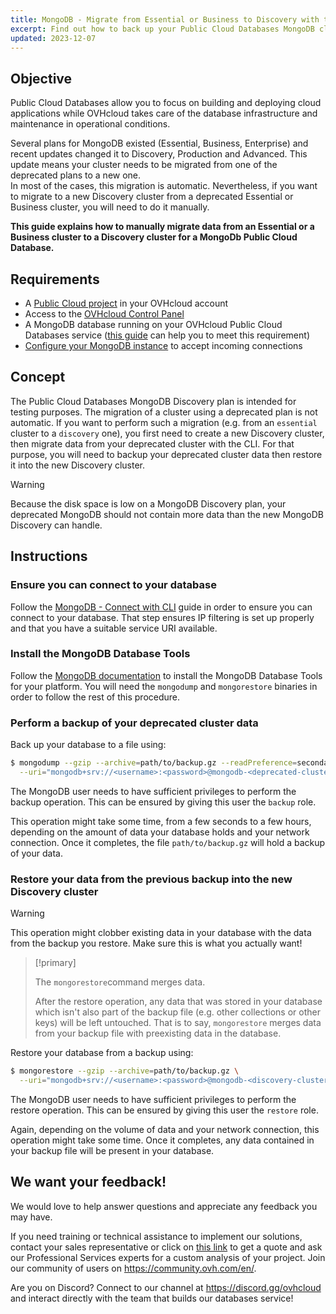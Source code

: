 ```yaml
---
title: MongoDB - Migrate from Essential or Business to Discovery with the CLI
excerpt: Find out how to back up your Public Cloud Databases MongoDB cluster and restore it to a Discovery cluster using the CLI
updated: 2023-12-07
---
```


## Objective

Public Cloud Databases allow you to focus on building and deploying cloud applications while OVHcloud takes care of the database infrastructure and maintenance in operational conditions. 

Several plans for MongoDB existed (Essential, Business, Enterprise) and recent updates changed it to Discovery, Production and Advanced.
This update means your cluster needs to be migrated from one of the deprecated plans to a new one.<br>
In most of the cases, this migration is automatic.
Nevertheless, if you want to migrate to a new Discovery cluster from a deprecated Essential or Business cluster, you will need to do it manually.

**This guide explains how to manually migrate data from an Essential or a Business cluster to a Discovery cluster for a MongoDb Public Cloud Database.**

## Requirements

- A [Public Cloud project](https://www.ovhcloud.com/pt/public-cloud/) in your OVHcloud account
- Access to the [OVHcloud Control Panel](https://www.ovh.com/auth/?action=gotomanager&from=https://www.ovh.pt/&ovhSubsidiary=pt)
- A MongoDB database running on your OVHcloud Public Cloud Databases service ([this guide](/pages/public_cloud/public_cloud_databases/databases_01_order_control_panel) can help you to meet this requirement)
- [Configure your MongoDB instance](/pages/public_cloud/public_cloud_databases/mongodb_02_manage_control_panel) to accept incoming connections

## Concept

The Public Cloud Databases MongoDB Discovery plan is intended for testing purposes.
The migration of a cluster using a deprecated plan is not automatic.
If you want to perform such a migration (e.g. from an `essential` cluster to a `discovery` one), you first need to create a new Discovery cluster, then migrate data from your deprecated cluster with the CLI.
For that purpose, you will need to backup your deprecated cluster data then restore it into the new Discovery cluster.

> [!warning]
>
> Because the disk space is low on a MongoDB Discovery plan, your deprecated MongoDB should not contain more data than the new MongoDB Discovery can handle.
>

## Instructions

### Ensure you can connect to your database

Follow the [MongoDB - Connect with CLI](/pages/public_cloud/public_cloud_databases/mongodb_03_connect_cli) guide in order to ensure you can connect to your database. That step ensures IP filtering is set up properly and that you have a suitable service URI available.

### Install the MongoDB Database Tools

Follow the [MongoDB documentation](https://docs.mongodb.com/database-tools/) to install the MongoDB Database Tools for your platform. You will need the `mongodump` and `mongorestore` binaries in order to follow the rest of this procedure.

### Perform a backup of your deprecated cluster data

Back up your database to a file using:

```bash
$ mongodump --gzip --archive=path/to/backup.gz --readPreference=secondaryPreferred \
  --uri="mongodb+srv://<username>:<password>@mongodb-<deprecated-cluster-id>.database.cloud.ovh.net/admin?replicaSet=replicaset"
```

The MongoDB user needs to have sufficient privileges to perform the backup operation. This can be ensured by giving this user the `backup` role.

This operation might take some time, from a few seconds to a few hours, depending on the amount of data your database holds and your network connection. Once it completes, the file `path/to/backup.gz` will hold a backup of your data.

### Restore your data from the previous backup into the new Discovery cluster

> [!warning]
>
> This operation might clobber existing data in your database with the data from the backup you restore. Make sure this is what you actually want!
>

> [!primary]
>
> The `mongorestore`command  merges data.
>
> After the restore operation, any data that was stored in your database which isn't also part of the backup file (e.g. other collections or other keys) will be left untouched. That is to say, `mongorestore` merges data from your backup file with preexisting data in the database.
>

Restore your database from a backup using:

```bash
$ mongorestore --gzip --archive=path/to/backup.gz \
  --uri="mongodb+srv://<username>:<password>@mongodb-<discovery-cluster-id>.database.cloud.ovh.net/admin?replicaSet=replicaset"
```

The MongoDB user needs to have sufficient privileges to perform the restore operation. This can be ensured by giving this user the `restore` role.

Again, depending on the volume of data and your network connection, this operation might take some time. Once it completes, any data contained in your backup file will be present in your database.

## We want your feedback!

We would love to help answer questions and appreciate any feedback you may have.

If you need training or technical assistance to implement our solutions, contact your sales representative or click on [this link](https://www.ovhcloud.com/pt/professional-services/) to get a quote and ask our Professional Services experts for a custom analysis of your project. Join our community of users on <https://community.ovh.com/en/>.

Are you on Discord? Connect to our channel at <https://discord.gg/ovhcloud> and interact directly with the team that builds our databases service!
